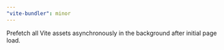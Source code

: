 ```yaml
---
"vite-bundler": minor
---
```


Prefetch all Vite assets asynchronously in the background after initial page load.
